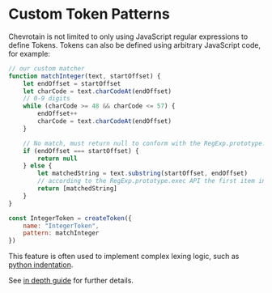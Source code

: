 # Custom Token Patterns

Chevrotain is not limited to only using JavaScript regular expressions to define Tokens.
Tokens can also be defined using arbitrary JavaScript code, for example:

```javascript
// our custom matcher
function matchInteger(text, startOffset) {
    let endOffset = startOffset
    let charCode = text.charCodeAt(endOffset)
    // 0-9 digits
    while (charCode >= 48 && charCode <= 57) {
        endOffset++
        charCode = text.charCodeAt(endOffset)
    }

    // No match, must return null to conform with the RegExp.prototype.exec signature
    if (endOffset === startOffset) {
        return null
    } else {
        let matchedString = text.substring(startOffset, endOffset)
        // according to the RegExp.prototype.exec API the first item in the returned array must be the whole matched string.
        return [matchedString]
    }
}

const IntegerToken = createToken({
    name: "IntegerToken",
    pattern: matchInteger
})
```

This feature is often used to implement complex lexing logic, such as [python indentation](https://github.com/SAP/chevrotain/tree/master/examples/lexer/python_indentation).

See [in depth guide](../guide/custom_token_patterns.md) for further details.
